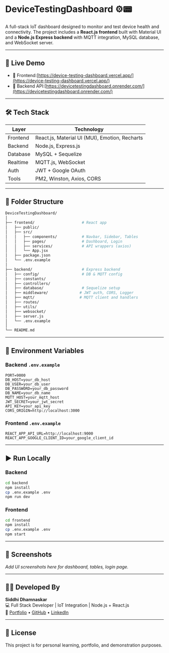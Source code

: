 # DeviceTestingDashboard ⚙️📟

A full-stack IoT dashboard designed to monitor and test device health and connectivity. The project includes a **React.js frontend** built with Material UI and a **Node.js Express backend** with MQTT integration, MySQL database, and WebSocket server.

---

## 🚀 Live Demo
- 🔗 Frontend:[https://device-testing-dashboard.vercel.app/](https://device-testing-dashboard.vercel.app/)
- 🔗 Backend API:[https://devicetestingdashboard.onrender.com/](https://devicetestingdashboard.onrender.com/)

---

## 🛠 Tech Stack

| Layer        | Technology |
|--------------|------------|
| Frontend     | React.js, Material UI (MUI), Emotion, Recharts |
| Backend      | Node.js, Express.js |
| Database     | MySQL + Sequelize |
| Realtime     | MQTT.js, WebSocket |
| Auth         | JWT + Google OAuth |
| Tools        | PM2, Winston, Axios, CORS |

---

## 📁 Folder Structure

```bash
DeviceTestingDashboard/
│
├── frontend/                     # React app
│   ├── public/
│   ├── src/
│   │   ├── components/           # Navbar, Sidebar, Tables
│   │   ├── pages/                # Dashboard, Login
│   │   ├── services/             # API wrappers (axios)
│   │   └── App.jsx
│   ├── package.json
│   └── .env.example
│
├── backend/                      # Express backend
│   ├── config/                   # DB & MQTT config
│   ├── constants/
│   ├── controllers/
│   ├── database/                 # Sequelize setup
│   ├── middleware/              # JWT auth, CORS, Logger
│   ├── mqtt/                    # MQTT client and handlers
│   ├── routes/
│   ├── utils/
│   ├── websocket/
│   ├── server.js
│   └── .env.example
│
└── README.md
```

---

## 🔐 Environment Variables

### Backend `.env.example`
```env
PORT=9000
DB_HOST=your_db_host
DB_USER=your_db_user
DB_PASSWORD=your_db_password
DB_NAME=your_db_name
MQTT_HOST=your_mqtt_host
JWT_SECRET=your_jwt_secret
API_KEY=your_api_key
CORS_ORIGIN=http://localhost:3000
```

### Frontend `.env.example`
```env
REACT_APP_API_URL=http://localhost:9000
REACT_APP_GOOGLE_CLIENT_ID=your_google_client_id
```

---

## ▶️ Run Locally

### Backend
```bash
cd backend
npm install
cp .env.example .env
npm run dev
```

### Frontend
```bash
cd frontend
npm install
cp .env.example .env
npm start
```

---

## 📸 Screenshots
_Add UI screenshots here for dashboard, tables, login page._

---

## 👩‍💻 Developed By

**Siddhi Dhamnaskar**  
💻 Full Stack Developer | IoT Integration | Node.js + React.js  
🔗 [Portfolio](https://siddhi-portfolio.netlify.app) • [GitHub](https://github.com/siddhi-dev) • [LinkedIn](https://linkedin.com/in/siddhi-dhamnaskar)

---

## 📄 License

This project is for personal learning, portfolio, and demonstration purposes.
